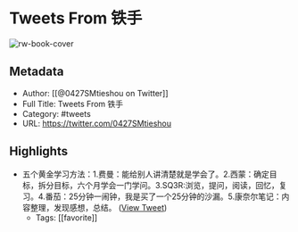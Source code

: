 # Tweets From 铁手

![rw-book-cover](https://pbs.twimg.com/profile_images/1789838049024839680/vHqASedi.jpg)

## Metadata
- Author: [[@0427SMtieshou on Twitter]]
- Full Title: Tweets From 铁手
- Category: #tweets
- URL: https://twitter.com/0427SMtieshou

## Highlights
- 五个黄金学习方法：1.费曼：能给别人讲清楚就是学会了。2.西蒙：确定目标，拆分目标，六个月学会一门学问。3.SQ3R:浏览，提问，阅读，回忆，复习。4.番茄：25分钟一闹钟，我是买了一个25分钟的沙漏。5.康奈尔笔记：内容整理，发现感想，总结。 ([View Tweet](https://twitter.com/0427SMtieshou/status/1748903241725968871))
    - Tags: [[favorite]] 
